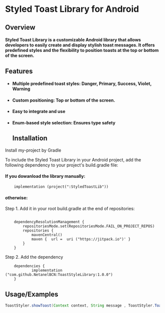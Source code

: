 
# Styled Toast Library for Android


## Overview

#### Styled Toast Library is a customizable Android library that allows developers to easily create and display stylish toast messages. It offers predefined styles and the flexibility to position toasts at the top or bottom of the screen.


## Features

- #### Multiple predefined toast styles: Danger, Primary, Success, Violet, Warning


- #### Custom positioning: Top or bottom of the screen.

- #### Easy to integrate and use

- #### Enum-based style selection: Ensures type safety

  ## Installation

Install my-project by Gradle

To include the Styled Toast Library in your Android project, add the following dependency to your project's build.gradle file:

#### If you dowanload the library manually:

```
    implementation (project(":StyledToastLib"))

```
#### otherwise:

Step 1. Add it in your root build.gradle at the end of repositories:

```

	dependencyResolutionManagement {
		repositoriesMode.set(RepositoriesMode.FAIL_ON_PROJECT_REPOS)
		repositories {
			mavenCentral()
			maven {  url =  uri ("https://jitpack.io")' }
		}
	}
```
 Step 2. Add the dependency

```
    dependencies {
	        implementation ("com.github.NetanelBCN:ToastStyleLibrary:1.0.0")
	}
```


## Usage/Examples

```java
ToastStyler.showToast(Context context, String message , ToastStyler.ToastStyle enumStyle,ToastStyler.POSITION_TOP OR ToastStyler.POSITION_BOTTOM));
```

